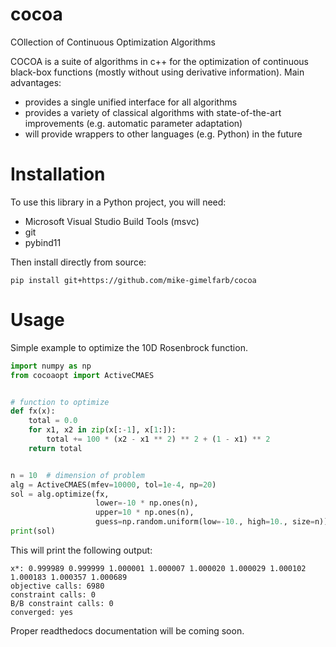 # cocoa
COllection of Continuous Optimization Algorithms

COCOA is a suite of algorithms in c++ for the optimization of continuous black-box functions (mostly without using derivative information). Main advantages:
- provides a single unified interface for all algorithms
- provides a variety of classical algorithms with state-of-the-art improvements (e.g. automatic parameter adaptation)
- will provide wrappers to other languages (e.g. Python) in the future

# Installation

To use this library in a Python project, you will need:
* Microsoft Visual Studio Build Tools (msvc)
* git
* pybind11

Then install directly from source:

```
pip install git+https://github.com/mike-gimelfarb/cocoa
```

# Usage
Simple example to optimize the 10D Rosenbrock function.

```python
import numpy as np
from cocoaopt import ActiveCMAES


# function to optimize
def fx(x):
    total = 0.0
    for x1, x2 in zip(x[:-1], x[1:]):
        total += 100 * (x2 - x1 ** 2) ** 2 + (1 - x1) ** 2
    return total


n = 10  # dimension of problem
alg = ActiveCMAES(mfev=10000, tol=1e-4, np=20)
sol = alg.optimize(fx,
                   lower=-10 * np.ones(n),
                   upper=10 * np.ones(n),
                   guess=np.random.uniform(low=-10., high=10., size=n))
print(sol)
```

This will print the following output:

```
x*: 0.999989 0.999999 1.000001 1.000007 1.000020 1.000029 1.000102 1.000183 1.000357 1.000689 
objective calls: 6980
constraint calls: 0
B/B constraint calls: 0
converged: yes
```

Proper readthedocs documentation will be coming soon.
